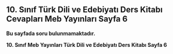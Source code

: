 ## 10. Sınıf Türk Dili ve Edebiyatı Ders Kitabı Cevapları Meb Yayınları Sayfa 6

**Bu sayfada soru bulunmamaktadır.**

**10. Sınıf Meb Yayınları Türk Dili ve Edebiyatı Ders Kitabı Sayfa 6**